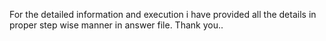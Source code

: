 For the detailed information and execution i have provided all the details in proper step wise manner in answer file.
  Thank you..

